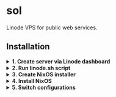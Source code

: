 # sol

Linode VPS for public web services.

## Installation

<details>

<summary><b>1. Create server via Linode dashboard</b></summary>

Create new server named `sol` via [Linode dashboard](https://cloud.linode.com/linodes). Also, ensure the `linode-cli` command is available and logged in on the other computer. Run the command a provide a [Personal Access Token](https://cloud.linode.com/profile/tokens) if prompted.

```bash
linode-cli
```

</details>
<details>

<summary><b>2. Run linode.sh script</b></summary>

We need to install the [min](https://github.com/suderman/nixos/tree/main/configurations/min) configuration as a starting point. Using the other computer, run the [linode.sh](https://github.com/suderman/nixos/blob/main/configurations/min/linode.sh) script found in this repo:

```bash
/etc/nixos/configurations/min/linode.sh
```

Choose the `00000000_sol` linode from the menu and follow the wizard. After confirmation, it will power off the chosen linode, destroy any existing disks & configurations, and create the following:

### Four disks under Storage tab:

| Label  | Type    | Size  | Device   |
| ------ | ------- | ----- | -------- |
| iso    | ext4    | 1024M | /dev/sdd |
| root   | ext4    | 1024M | /dev/sda |
| swap   | swap    | 2048M | /dev/sdb |
| nix    | raw     | -     | /dev/sdc |


### Two configuration profiles under Configurations tab:

| Label     | Kernel      | /dev/sda | /dev/sdb | /dev/sdc | /dev/sdd | Root Device |
| --------- | ----------- | -------- | -------- | -------- | -------- | ----------- |
| installer | Direct Disk | root     | swap     | nix      | iso      | /dev/sdd    |
| nixos     | GRUB 2      | root     | swap     | nix      | -        | /dev/sda    |

*All Filesystem/Boot Helpers disabled!*

</details>
<details>

<summary><b>3. Create NixOS installer</b></summary>

Next, the wizard will launch a Weblish console with the Linode booted in Rescue mode. Paste the following into the console to [download](https://nixos.org/download.html) the latest NixOS ISO and write it to `/dev/sdd`:

```bash
# https://nixos.org/download.html
iso=https://channels.nixos.org/nixos-22.11/latest-nixos-minimal-x86_64-linux.iso

# Download the ISO, write it to the installer disk, and verify the checksum:
curl -L $iso | tee >(dd of=/dev/sdd) | sha256sum
```

When finished, type `y` on the other computer to continue.

</details>
<details>

<summary><b>4. Install NixOS</b></summary>

Next, the wizard will launch a Glish console with the Linode booted using the `installer` profile. First type `sudo -s` into the console, and then paste the following bash command:

```bash
sudo -s
bash <(curl -sL https://github.com/suderman/nixos/raw/main/configurations/min/install.sh) LINODE
```

When finished, type `y` on the other computer to continue.

</details>
<details>

<summary><b>5. Switch configurations</b></summary>

Next, the wizard will launch a Weblish console with the Linode booted using the `nixos` profile. Login as a regular user (with matching password).

On the other computer, the repo's secrets will be updated with Linode's public key and all the secrets rekeyed. Commit these changes to and `git push`:

```bash
 cd /etc/nixos
 git commit -m rekey
 git push
```

On the Linode Weblish console, `git pull` changes in this repo and run the `nixos-rebuild switch` command. Then exit and login again.

```bash
 cd /etc/nixos
 git pull
 sudo nixos-rebuild switch
 exit
```

Head back into `/etc/nixos` repo and move the generated `hardware-configuration.nix` into this configuration's directory. Then restore the [min](https://github.com/suderman/nixos/tree/main/configurations/min) configuration to how it was before. Finally, run `nixos-rebuild switch` to change into this configuration:

```bash
cd /etc/nixos
mv -f configurations/min/hardware-configuration.nix configurations/sol/hardware-configuration.nix
git restore configurations/min

# Finally!
sudo nixos-rebuild switch --flake /etc/nixos#sol
```

Reboot to ensure everything worked. Commit the generated `hardware-configuration.nix` and `git push` to the repo.
</details>
